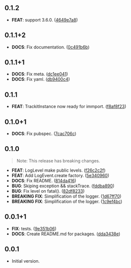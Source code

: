 ## 0.1.2

 - **FEAT**: support 3.6.0. ([4649e7a8](https://github.com/unger1984/trackit/commit/4649e7a85103afc8cdbf86a20755a7c48de716dd))

## 0.1.1+2

 - **DOCS**: Fix documentation. ([0c491b6b](https://github.com/unger1984/trackit/commit/0c491b6ba61bf68e22a4318ff25c904ebbd9b388))

## 0.1.1+1

 - **DOCS**: Fix meta. ([dc1ee041](https://github.com/unger1984/trackit/commit/dc1ee0415b5e993ba9f8fe6701bbd4aae6461fdc))
 - **DOCS**: Fix yaml. ([db9400c4](https://github.com/unger1984/trackit/commit/db9400c477e45fcf1849686239baf4533620f95f))

## 0.1.1

 - **FEAT**: TrackitInstance now ready for immport. ([f8af8f23](https://github.com/unger1984/trackit/commit/f8af8f2306739c37cf2a201fb40dae5304b918f6))

## 0.1.0+1

 - **DOCS**: Fix pubspec. ([7cac706c](https://github.com/unger1984/trackit/commit/7cac706c74d7205749ee4b653b0123c544758a6d))

## 0.1.0

> Note: This release has breaking changes.

 - **FEAT**: LogLevel make public levels. ([f26c2c2f](https://github.com/unger1984/trackit/commit/f26c2c2fb821473eec9c8cf3349643f29a502810))
 - **FEAT**: Add LogEvent.create factory. ([5e340960](https://github.com/unger1984/trackit/commit/5e340960f0e8915989192743517ef4a0790132ec))
 - **DOCS**: Fix README. ([814da416](https://github.com/unger1984/trackit/commit/814da4160d71e4df1a4f9efead21a3a598a8f823))
 - **BUG**: Skiping exception && stackTrace. ([fddba890](https://github.com/unger1984/trackit/commit/fddba8904e5817063a5a8f14993e1bb33246d4d2))
 - **BUG**: Fix level on fatal(). ([82df8233](https://github.com/unger1984/trackit/commit/82df8233c7b22752918a921ed77d5efe5a61b1f5))
 - **BREAKING** **FIX**: Simplification of the logger. ([1d67ff70](https://github.com/unger1984/trackit/commit/1d67ff7013887a45b65c70ed8951ac00dbb7a247))
 - **BREAKING** **FIX**: Simplification of the logger. ([1c9ef4bc](https://github.com/unger1984/trackit/commit/1c9ef4bc169abb5b9f7a6bebd33c210b391122f5))

## 0.0.1+1

 - **FIX**: tests. ([9e351b06](https://github.com/unger1984/trackit/commit/9e351b0618485df3df82507b8f365ff6842159ea))
 - **DOCS**: Create README.md for packages. ([dda3438e](https://github.com/unger1984/trackit/commit/dda3438e0bf0cc60800ddc4489418e1fd032a7eb))

## 0.0.1

- Initial version.
